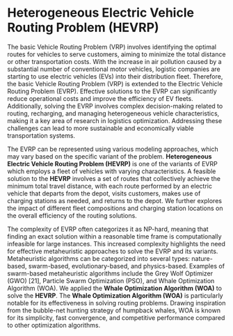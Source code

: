 # Heterogeneous Electric Vehicle Routing Problem (HEVRP)
The basic Vehicle Routing Problem (VRP) involves identifying the optimal routes for vehicles to serve customers, aiming to minimize the total distance or other transportation costs. With the increase in air pollution caused by a substantial number of conventional motor vehicles, logistic companies are starting to use electric vehicles (EVs) into their distribution fleet. Therefore, the basic Vehicle Routing Problem (VRP) is extended to the Electric Vehicle Routing Problem (EVRP). Effective solutions to the EVRP can significantly reduce operational costs and improve the efficiency of EV fleets. Additionally, solving the EVRP involves complex decision-making related to routing, recharging, and managing heterogeneous vehicle characteristics, making it a key area of research in logistics optimization. Addressing these challenges can lead to more sustainable and economically viable transportation systems.

The EVRP can be represented using various modeling approaches, which may vary based on the specific variant of the problem. **Heterogeneous Electric Vehicle Routing Problem (HEVRP)** is one of the variants of EVRP which employs a fleet of vehicles with varying characteristics. A feasible solution to the **HEVRP** involves a set of routes that collectively achieve the minimum total travel distance, with each route performed by an electric vehicle that departs from the depot, visits customers, makes use of charging stations as needed, and returns to the depot. We further explores the impact of different fleet compositions and charging station locations on the overall efficiency of the routing solutions.

The complexity of EVRP often categorizes it as NP-hard, meaning that finding an exact solution within a reasonable time frame is computationally infeasible for large instances. This increased complexity highlights the need for effective metaheuristic approaches to solve the EVRP and its variants. Metaheuristic algorithms can be categorized into several types: nature-based, swarm-based, evolutionary-based, and physics-based. Examples of swarm-based metaheuristic algorithms include the Grey Wolf Optimizer (GWO) [21], Particle Swarm Optimization (PSO), and Whale Optimization Algorithm (WOA). We applied the **Whale Optimization Algorithm (WOA)** to solve the **HEVRP**. The **Whale Optimization Algorithm (WOA)** is particularly notable for its effectiveness in solving routing problems. Drawing inspiration from the bubble-net hunting strategy of humpback whales, WOA is known for its simplicity, fast convergence, and competitive performance compared to other optimization algorithms. 
